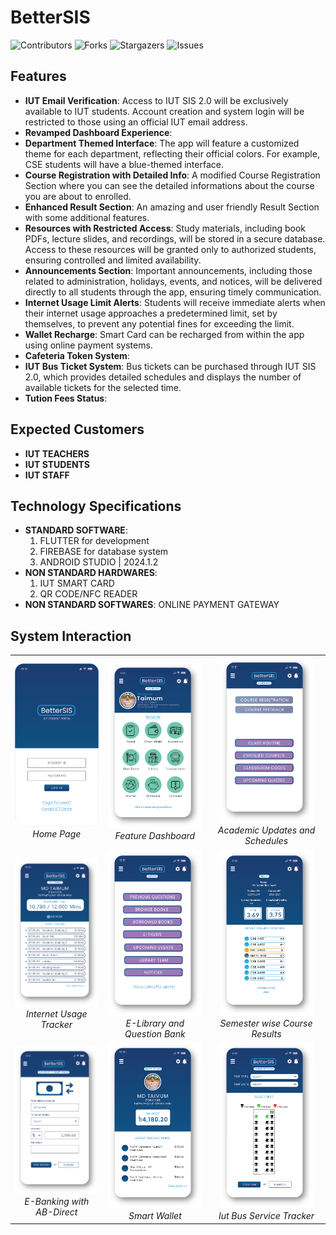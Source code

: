 # BetterSIS
![Contributors](https://img.shields.io/github/contributors/akibhaider/BetterSIS?color=darkgreen) ![Forks](https://img.shields.io/github/forks/akibhaider/BetterSIS?style=social) ![Stargazers](https://img.shields.io/github/stars/akibhaider/BetterSIS?style=social) ![Issues](https://img.shields.io/github/issues/akibhaider/BetterSIS?color=brown) 

## Features
- **IUT Email Verification**: Access to IUT SIS 2.0 will be exclusively available to IUT students. Account creation and system login will be restricted to those using an official IUT email address.
- **Revamped Dashboard Experience**: 
- **Department Themed Interface**: The app will feature a customized theme for each department, reflecting their official colors. For example, CSE students will have a blue-themed interface.
- **Course Registration with Detailed Info**: A modified Course Registration Section where you can see the detailed informations about the course you are about to enrolled.
- **Enhanced Result Section**: An amazing and user friendly Result Section with some additional features.
- **Resources with Restricted Access**: Study materials, including book PDFs, lecture slides, and recordings, will be stored in a secure database. Access to these resources will be granted only to authorized students, ensuring controlled and limited availability.
- **Announcements Section**: Important announcements, including those related to administration, holidays, events, and notices, will be delivered directly to all students through the app, ensuring timely communication.
- **Internet Usage Limit Alerts**: Students will receive immediate alerts when their internet usage approaches a predetermined limit, set by themselves, to prevent any potential fines for exceeding the limit.
- **Wallet Recharge**: Smart Card can be recharged from within the app using online payment systems.
- **Cafeteria Token System**:
- **IUT Bus Ticket System**: Bus tickets can be purchased through IUT SIS 2.0, which provides detailed schedules and displays the number of available tickets for the selected time.
- **Tution Fees Status**:

## Expected Customers
- **IUT TEACHERS**
- **IUT STUDENTS**
- **IUT STAFF**

## Technology Specifications
- **STANDARD SOFTWARE**:
  1. FLUTTER for development
  2. FIREBASE for database system
  3. ANDROID STUDIO | 2024.1.2
- **NON STANDARD HARDWARES**:
  1. IUT SMART CARD
  2. QR CODE/NFC READER
- **NON STANDARD SOFTWARES**: ONLINE PAYMENT GATEWAY

## System Interaction
<table align="center">
  <tr>
    <td align="center">
      <img src="ui/Home.png" alt="Home Page" width="150"/><br/>
      <em>Home Page</em>
    </td>
    <td align="center">
      <img src="ui/Dashboard.png" alt="Feature Dashboard" width="150"/><br/>
      <em>Feature Dashboard</em>
    </td>
    <td align="center">
      <img src="ui/Academics.png" alt="Academic Updates and Schedules" width="150"/><br/>
      <em>Academic Updates and Schedules</em>
    </td>
  </tr>
  <tr>
    <td align="center">
      <img src="ui/Internet.png" alt="Internet Usage Tracker" width="150"/><br/>
      <em>Internet Usage Tracker</em>
    </td>
    <td align="center">
      <img src="ui/Library.png" alt="E-Library and Question Bank" width="150"/><br/>
      <em>E-Library and Question Bank</em>
    </td>
    <td align="center">
      <img src="ui/Result.png" alt="Semester wise Course Results" width="150"/><br/>
      <em>Semester wise Course Results</em>
    </td>
  </tr>
  <tr>
    <td align="center">
      <img src="ui/AddMoney.png" alt="E-Banking with AB-Direct" width="150"/><br/>
      <em>E-Banking with AB-Direct</em>
    </td>
    <td align="center">
      <img src="ui/SmartWallet.png" alt="Smart Wallet" width="150"/><br/>
      <em>Smart Wallet</em>
    </td>
    <td align="center">
      <img src="ui/Transportation.png" alt="Iut Bus Service Tracker" width="150"/><br/>
      <em>Iut Bus Service Tracker</em>
    </td>
  </tr>
</table>

